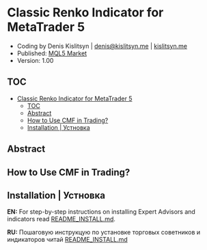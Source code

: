 # Classic Renko Indicator for MetaTrader 5


* Coding by Denis Kislitsyn | denis@kislitsyn.me | [kislitsyn.me](https://kislitsyn.me/personal/algo)
* Published: [MQL5 Market](https://www.mql5.com/ru/market/product/)
* Version: 1.00

## TOC

<!-- @import "[TOC]" {cmd="toc" depthFrom=1 depthTo=6 orderedList=false} -->

<!-- code_chunk_output -->

- [Classic Renko Indicator for MetaTrader 5](#classic-renko-indicator-for-metatrader-5)
  - [TOC](#toc)
  - [Abstract](#abstract)
  - [How to Use CMF in Trading?](#how-to-use-cmf-in-trading)
  - [Installation | Устновка](#installation--устновка)

<!-- /code_chunk_output -->



## Abstract



## How to Use CMF in Trading?

## Installation | Устновка

**EN:** For step-by-step instructions on installing Expert Advisors and indicators read [README_INSTALL.md](README_INSTALL.md).

**RU:** Пошаговую инструкцую по установке торговых советников и индикаторов читай [README_INSTALL.md](README_INSTALL.md)

